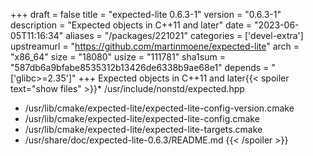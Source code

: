+++
draft = false
title = "expected-lite 0.6.3-1"
version = "0.6.3-1"
description = "Expected objects in C++11 and later"
date = "2023-06-05T11:16:34"
aliases = "/packages/221021"
categories = ['devel-extra']
upstreamurl = "https://github.com/martinmoene/expected-lite"
arch = "x86_64"
size = "18080"
usize = "111781"
sha1sum = "587db6a9bfabe8535312b13426de6338b9ae68e1"
depends = "['glibc>=2.35']"
+++
Expected objects in C++11 and later{{< spoiler text="show files" >}}* /usr/include/nonstd/expected.hpp
* /usr/lib/cmake/expected-lite/expected-lite-config-version.cmake
* /usr/lib/cmake/expected-lite/expected-lite-config.cmake
* /usr/lib/cmake/expected-lite/expected-lite-targets.cmake
* /usr/share/doc/expected-lite-0.6.3/README.md
{{< /spoiler >}}